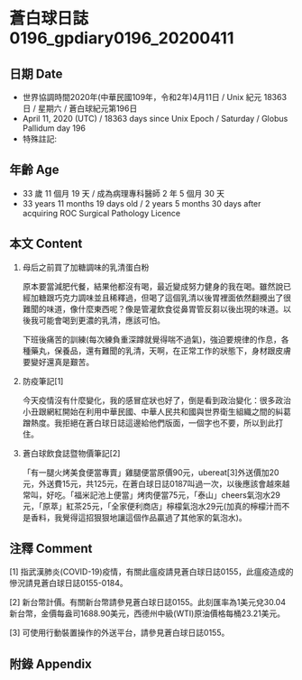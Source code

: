 # 蒼白球日誌0196_gpdiary0196_20200411 #

## 日期 Date ##

* 世界協調時間2020年(中華民國109年，令和2年)4月11日 / Unix 紀元 18363 日 / 星期六 / 蒼白球紀元第196日
* April 11, 2020 (UTC) / 18363 days since Unix Epoch / Saturday / Globus Pallidum day 196
* 特殊註記:

## 年齡 Age ##

* 33 歲 11 個月 19 天 / 成為病理專科醫師 2 年 5 個月 30 天
* 33 years 11 months 19 days old / 2 years 5 months 30 days after acquiring ROC Surgical Pathology Licence

## 本文 Content ##

1. 母后之前買了加糖調味的乳清蛋白粉

    原本要當減肥代餐，結果他都沒有喝，最近變成努力健身的我在喝。雖然說已經加糖跟巧克力調味並且稀釋過，但喝了這個乳清以後胃裡面依然翻攪出了很難聞的味道，像什麼東西呢？像是管灌飲食從鼻胃管反芻以後出現的味道。以後我可能會喝到更濃的乳清，應該可怕。

    下班後痛苦的訓練(每次練負重深蹲就覺得喘不過氣)，強迫要規律的作息，各種藥丸，保養品，還有難聞的乳清，天啊，在正常工作的狀態下，身材跟皮膚要變好還真是艱苦。

2. 防疫筆記[1]

    今天疫情沒有什麼變化，我的感冒症狀也好了，倒是看到政治變化：很多政治小丑跟網紅開始在利用中華民國、中華人民共和國與世界衛生組織之間的糾葛蹭熱度。我拒絕在蒼白球日誌這邊給他們版面，一個字也不要，所以到此打住。

3. 蒼白球飲食誌暨物價筆記[2]

    「有一腿火烤美食便當專賣」雞腿便當原價90元，ubereat[3]外送價加20元，外送費15元，共125元，在蒼白球日誌0187叫過一次，以後應該會越來越常叫，好吃。「福米記池上便當」烤肉便當75元，「泰山」cheers氣泡水29元，「原萃」紅茶25元，「全家便利商店」檸檬氣泡水29元(加真的檸檬汁而不是香料，我覺得這招狠狠地讓這個作品贏過了其他家的氣泡水)。

## 注釋 Comment ##

[1] 指武漢肺炎(COVID-19)疫情，有關此瘟疫請見蒼白球日誌0155，此瘟疫造成的慘況請見蒼白球日誌0155-0184。

[2] 新台幣計價。有關新台幣請參見蒼白球日誌0155。此刻匯率為1美元兌30.04新台幣，金價每盎司1688.90美元，西德州中級(WTI)原油價格每桶23.21美元。

[3] 可使用行動裝置操作的外送平台，請參見蒼白球日誌0155。

## 附錄 Appendix ##

